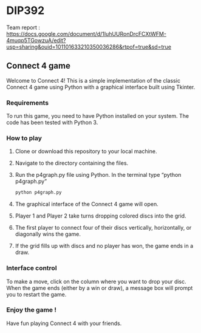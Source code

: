 # DIP392

Team report : https://docs.google.com/document/d/1IuhUURonDrcFCXtWFM-4muqp5TGowzuA/edit?usp=sharing&ouid=101101633210350036286&rtpof=true&sd=true

## Connect 4 game

Welcome to Connect 4! This is a simple implementation of the classic Connect 4 game using Python with a graphical interface built using Tkinter.

### Requirements

To run this game, you need to have Python installed on your system. The code has been tested with Python 3.

### How to play

1. Clone or download this repository to your local machine.  
2. Navigate to the directory containing the files.  
3. Run the p4graph.py file using Python. In the terminal type “python p4graph.py”
  
   ```bash  
   python p4graph.py  
    ``` 
5. The graphical interface of the Connect 4 game will open.  
6. Player 1 and Player 2 take turns dropping colored discs into the grid.  
7. The first player to connect four of their discs vertically, horizontally, or diagonally wins the game.  
8. If the grid fills up with discs and no player has won, the game ends in a draw.

### Interface control

To make a move, click on the column where you want to drop your disc.  
When the game ends (either by a win or draw), a message box will prompt you to restart the game.

### Enjoy the game ! 

Have fun playing Connect 4 with your friends.  
